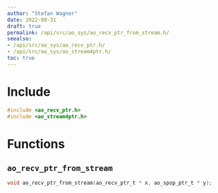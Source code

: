 ```yaml
---
author: "Stefan Wagner"
date: 2022-08-31
draft: true
permalink: /api/src/ao_sys/ao_recv_ptr_from_stream.h/
seealso:
- /api/src/ao_sys/ao_recv_ptr.h/
- /api/src/ao_sys/ao_stream4ptr.h/
toc: true
---
```


# Include

```c
#include <ao_recv_ptr.h>
#include <ao_stream4ptr.h>
```

# Functions

## `ao_recv_ptr_from_stream`

```c
void ao_recv_ptr_from_stream(ao_recv_ptr_t * x, ao_spop_ptr_t * y);
```
